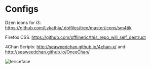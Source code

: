 Configs
=========
Dzen icons for i3:
https://github.com/Lykathia/.dotfiles/tree/master/icons/sm4tik

Firefox CSS: https://github.com/offlineric/this_repo_will_self_destruct

4Chan Scripts: http://seaweedchan.github.io/4chan-x/ and http://seaweedchan.github.io/OneeChan/

![lericeface](http://a.pomf.se/bc8fd.png)
